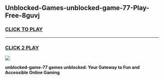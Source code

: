 
## Unblocked-Games-unblocked-game-77-Play-Free-8guvj
<h3>
<a href="https://premium76.site?title=unblocked-game-77&ref=17A">CLICK TO PLAY</a></h3>
<hr>

<h3>
<a href="https://premium76.site?title=unblocked-game-77&ref=17A">CLICK 2 PLAY</a>
  
</h3>

<a href="https://premium76.site?title=unblocked-game-77&ref=17A"><img src="https://clearcache.store/games.png"></a>


**unblocked-game-77 games unblocked: Your Gateway to Fun and Accessible Online Gaming**
